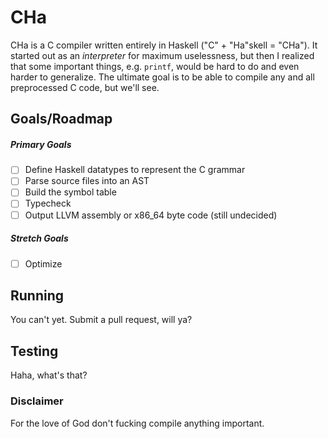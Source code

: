 # CHa


CHa is a C compiler written entirely in Haskell ("C" + "Ha"skell = "CHa").
It started out as an *interpreter* for maximum uselessness, but then I realized
that some important things, e.g. `printf`, would be hard to do and even harder
to generalize. The ultimate goal is to be able to compile any and all preprocessed 
C code, but we'll see.


## Goals/Roadmap

##### Primary Goals
* [ ] Define Haskell datatypes to represent the C grammar
* [ ] Parse source files into an AST
* [ ] Build the symbol table
* [ ] Typecheck
* [ ] Output LLVM assembly or x86_64 byte code (still undecided)

##### Stretch Goals
* [ ] Optimize


## Running
You can't yet. Submit a pull request, will ya?


## Testing
Haha, what's that?


### Disclaimer
For the love of God don't fucking compile anything important.
